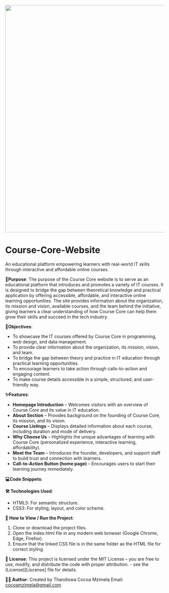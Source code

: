 <p align="center"> <img width="1280" height="720" alt="logo new" src="https://github.com/user-attachments/assets/8e7a3c2d-450f-4dec-acf1-7516c5080da9" /></p>

# Course-Core-Website

An educational platform empowering learners with real-world IT skills through interactive and affordable online courses.

**📌Purpose**:
The purpose of the Course Core website is to serve as an educational platform that introduces and promotes a variety of IT courses. 
It is designed to bridge the gap between theoretical knowledge and practical application by offering accessible, affordable, and interactive online learning opportunities.
The site provides information about the organization, its mission and vision, available courses, and the team behind the initiative, giving learners a clear understanding of how Course Core can help them grow their skills and succeed in the tech industry.

**🎯Objectives**:
- To showcase the IT courses offered by Course Core in programming, web design, and data management.
- To provide clear information about the organization, its mission, vision, and team.
- To bridge the gap between theory and practice in IT education through practical learning opportunities.
- To encourage learners to take action through calls-to-action and engaging content.
- To make course details accessible in a simple, structured, and user-friendly way.

**✨Features**:  
- **Homepage Introduction** – Welcomes visitors with an overview of Course Core and its value in IT education.  
- **About Section** – Provides background on the founding of Course Core, its mission, and its vision.  
- **Course Listings** – Displays detailed information about each course, including duration and mode of delivery.  
- **Why Choose Us** – Highlights the unique advantages of learning with Course Core (personalized experience, interactive learning, affordability).  
- **Meet the Team** – Introduces the founder, developers, and support staff to build trust and connection with learners.  
- **Call-to-Action Button (home page)** – Encourages users to start their learning journey immediately.  

**💻Code Snippets**: 


**🛠️ Technologies Used**:
- HTML5: For semantic structure.
- CSS3: For styling, layout, and color scheme.

**🚀 How to View / Run the Project**:
1. Clone or download the project files.
2. Open the index.html file in any modern web browser (Google Chrome, Edge, Firefox).
3. Ensure that the linked CSS file is in the same folder as the HTML file for correct styling.

**📜 License**:
This project is licensed under the MIT License – you are free to use, modify, and distribute the code with proper attribution. - see the (License)[Liscense] file for details.

**👨‍💻 Author**:
Created by Thandiswa Cocoa Mzimela
Email: cocoamzimela@gmail.com
